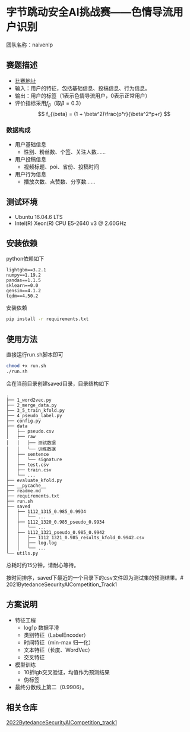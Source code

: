 # 字节跳动安全AI挑战赛——色情导流用户识别

团队名称：naivenlp
    
## 赛题描述

- [比赛地址](https://security.bytedance.com/fe/ai-challenge#/challenge)
- 输入：用户的特征，包括基础信息、投稿信息、行为信息。
- 输出：用户的标签（1表示色情导流用户，0表示正常用户）
- 评价指标采用$f_{\beta}$（取$\beta=0.3$）
$$
f_{\beta} = (1 + \beta^2)\frac{p*r}{\beta^2*p+r}
$$
### 数据构成

- 用户基础信息
    - 性别、粉丝数、个签、关注人数……
- 用户投稿信息
    - 视频标题、poi、省份、投稿时间
- 用户行为信息
    - 播放次数、点赞数、分享数……

## 测试环境

- Ubuntu 16.04.6 LTS
- Intel(R) Xeon(R) CPU E5-2640 v3 @ 2.60GHz

## 安装依赖

python依赖如下

```
lightgbm==3.2.1
numpy==1.19.2
pandas==1.1.5
sklearn==0.0
gensim==4.1.2
tqdm==4.50.2
```

安装依赖

```sh
pip install -r requirements.txt
```

## 使用方法

直接运行run.sh脚本即可

```sh
chmod +x run.sh
./run.sh
```

会在当前目录创建saved目录，目录结构如下

```
.
├── 1_word2vec.py
├── 2_merge_data.py
├── 3_5_train_kfold.py
├── 4_pseudo_label.py
├── config.py
├── data
│   ├── pseudo.csv
│   ├── raw
│   │   ├── 测试数据
│   │   └── 训练数据
│   ├── sentence
│   │   └── signature
│   ├── test.csv
│   ├── train.csv
│   └── ...
├── evaluate_kfold.py
├── __pycache__
├── readme.md
├── requirements.txt
├── run.sh
├── saved
│   ├── 1112_1315_0.985_0.9934
│   │   └── ...
│   ├── 1112_1320_0.985_pseudo_0.9934
│   │   └── ...
│   ├── 1112_1321_pseudo_0.985_0.9942
│   │   ├── 1112_1321_0.985_results_kfold_0.9942.csv
│   │   ├── log.log
│   │   └── ...
└── utils.py
```

总耗时约15分钟，请耐心等待。

按时间排序，saved下最近的一个目录下的csv文件即为测试集的预测结果。# 2021BytedanceSecurityAICompetition_Track1

## 方案说明

- 特征工程
    - log1p 数据平滑
    - 类别特征（LabelEncoder）
    - 时间特征（min-max 归一化）
    - 文本特征（长度、WordVec）
    - 交叉特征
- 模型训练
    - 10折lgb交叉验证，均值作为预测结果
    - 伪标签
- 最终分数线上第二（0.9906）。

## 相关仓库

[2022BytedanceSecurityAICompetition_track1](https://github.com/entropy2333/2022BytedanceSecurityAICompetition_track1)
